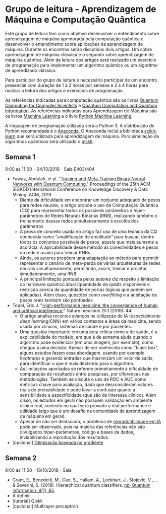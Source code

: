 # Grupo de leitura - Aprendizagem de Máquina e Computação Quântica

Este grupo de leitura tem como objetivo desenvolver o entendimento sobre aprendizagem de máquina aprimorada pela computação quântica e
desenvolver o entendimento sobre aplicações de aprendizagem de máquina.
Durante os encontros serão discutidos dois artigos. Um sobre aprendizagem de máquina clássica e o segundo sobre aprendizagem de máquina quântica.
Além da leitura dos artigos será realizado um exercício de programação para implementar um algoritmo quântico ou um algoritmo de aprendizado clássico.

Para participar do grupo de leitura é necessário participar de um encontro presencial com duração de 1 a 2 horas por semana e
2 a 4 horas para realizar a leitura dos artigos e exercícios de programação.

As referências indicadas para computação quântica são os livros [Quantum Computing for Computer Scientists](https://www.cambridge.org/core/books/quantum-computing-for-computer-scientists/8AEA723BEE5CC9F5C03FDD4BA850C711)
e [Quantum Computation and Quantum Information](https://www.amazon.com/Quantum-Computation-Information-10th-Anniversary/dp/1107002176).
As referências indicadas para Aprendizagem de Máquina são os livros [Machine Learning](https://dl.acm.org/citation.cfm?id=541177)
e o livro [Python Machine Learning](https://www.amazon.com.br/Python-Machine-Learning-scikit-learn-TensorFlow-ebook/dp/B0742K7HYF/ref=sr_1_1?__mk_pt_BR=%C3%85M%C3%85%C5%BD%C3%95%C3%91&keywords=python+machine+learning&qid=1568894841&sr=8-1).

A linguagem de programação utilizada será o Python 3. A distribuição do Python recomendada é o [Anaconda](https://www.anaconda.com/distribution/#download-section).
O Anaconda inclui a biblioteca [scikit-learn](https://scikit-learn.org/stable/) que será utilizada para aprendizagem de máquina.
Para simulação de algoritmos quânticos será utilizado o [qiskit](https://qiskit.org/).

## Semana 1
9:00 as 11:00 - 04/10/2019 - Sala E403/404

- Fawaz, Abdulah, et al. "[Training and Meta-Training Binary Neural Networks with Quantum Computing.](https://www.kdd.org/kdd2019/accepted-papers/view/training-and-meta-training-binary-neural-networks-with-quantum-computing)" Proceedings of the 25th ACM SIGKDD International Conference on Knowledge Discovery & Data Mining. ACM, 2019.
  - Diante da dificuldade em encontrar um conjunto adequado de pesos para redes neurais, o artigo propõe o uso da Computação Quântica (CQ) para representar todos os possíveis parâmetros e hiper-parâmetros de Redes Neurais Binárias (RNB), realizando também o treinamento dessas redes simultaneamente à escolha dos parâmetros
  - A prova de conceito usada no artigo faz uso de uma técnica da CQ conhecida como "amplificação de amplitude" para buscar, dentre todos os conjuntos possíveis de pesos, aquele que mais aumente a acurácia. A aplicabilidade desse método às conectividades e pesos da rede é usada para treinar RNBs
  - Ainda, os autores propõem uma adaptação ao método para permitir representar o cenário de meta-perda de várias arquiteturas de redes neurais simultaneamente, permitindo, assim, treinar e projetar, simultaneamente, uma RNB
  - A principal limitação pontuada pelos autores diz respeito à limitação do hardware quântico atual (quantidade de qubits disponíveis e restrição acerca da quantidade de portas lógicas que podem ser aplicadas). Além disso, questões como *overfitting* e a aceitação de pesos reais também são pontuadas
- Topol, Eric J. "[High-performance medicine: the convergence of human and artificial intelligence.](https://www.nature.com/articles/s41591-018-0300-7)" Nature medicine 25.1 (2019): 44.
  - O artigo analisa recentes avanços na utilização de IA (especialmente *deep learning*/CNN) em vários contextos e áreas da medicina, sendo usada por clínicos, sistemas de saúde e por pacientes.
  - Uma questão importante em uma área crítica como a de saúde, é a explicabilidade do modelo, em que é de extrema ajuda quando o algoritmo pode evidenciar (em uma imagem, por exemplo), como chegou a uma decisão. Apesar de ser conhecida como "black box", alguns estudos fazem essa abordagem, usando por exemplo *heatmaps* e gerando entradas que maximizam um valor de saída, para identificar o que é mais decisório para o algoritmo.
  - As limitações apontadas se referem primeiramente à dificuldade de comparação de resultados entre pesquisas, por diferenças nas metodologias. Também se discute o uso de ROC e AUC como métricas chave para avaliação, dado que desconsideram valores reais de probabilidade e pode levar a confusão quanto a sensibilidade e especificidade (que são de interesse clínico). Além disso, os estudos em geral não possuem validação em ambiente clínico real, contexto no qual será provado a real performance e utilidade (algo que é um desafio na comunidade de aprendizagem de máquina em geral).
  - Apesar de não ser destacado, o problema de [reprodutibilidade em IA](https://www.nature.com/articles/s41746-019-0079-z) pode ser observado, pois na maioria das referências não são divulgados hiper-parâmetros, código e bases de dados, inviabilizando a reprodução dos resultados.
- [opcional] [Otimização baseada no gradiente](semana01/otimizacao_gradiente.ipynb)

## Semana 2
9:00 as 11:00 - 18/10/2019 - Sala

- Grant, E., Benedetti, M., Cao, S., Hallam, A., Lockhart, J., Stojevic, V., ... & Severini, S. (2018). Hierarchical quantum classifiers. [npj Quantum Information, 4(1), 65](https://www.nature.com/articles/s41534-018-0116-9).
- A definir
- [tutorial] Qiskit
- [opcional] Multilayer perceptron
